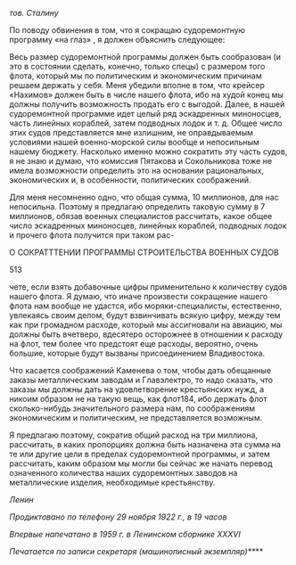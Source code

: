 _тов. Сталину_

По поводу обвинения в том, что я сокращаю судоремонтную программу «на глаз» , я должен объяснить следующее:

Весь размер судоремонтной программы должен быть сообразован (и это в состоянии сделать, конечно, только спецы) с размером того флота, который мы по политическим и экономическим причинам решаем держать у себя. Меня убедили вполне в том, что крейсер «Нахимов» должен быть в числе нашего флота, ибо на худой конец мы должны получить возможность продать его с выгодой. Далее, в нашей судоремонтной програм­ме идет целый ряд эскадренных миноносцев, часть линейных кораблей, затем подвод­ных лодок и т. д. Общее число этих судов представляется мне излишним, не оправды­ваемым условиями нашей военно-морской силы вообще и непосильным нашему бюд­жету. Насколько именно можно сократить эту часть судов, я не знаю и думаю, что ко­миссия Пятакова и Сокольникова тоже не имела возможности определить это на осно­вании рациональных, экономических и, в особенности, политических соображений.

Для меня несомненно одно, что общая сумма, 10 миллионов, для нас непосильна. Поэтому я предлагаю определить таковую сумму в 7 миллионов, обязав военных спе­циалистов рассчитать, какое общее число эскадренных миноносцев, линейных кораб­лей, подводных лодок и прочего флота получится при таком рас-

  

О СОКРАТТТЕНИИ ПРОГРАММЫ СТРОИТЕЛЬСТВА ВОЕННЫХ СУДОВ

  

513

  

чете, если взять добавочные цифры применительно к количеству судов нашего флота. Я думаю, что иначе произвести сокращение нашего флота нам вообще не удастся, ибо моряки-специалисты, естественно, увлекаясь своим делом, будут взвинчивать всякую цифру, между тем как при громадном расходе, который мы ассигновали на авиацию, мы должны быть вчетверо, вдесятеро осторожнее в отношении к расходу на флот, тем более что предстоят еще расходы, вероятно, очень большие, которые будут вызваны присоединением Владивостока.

Что касается соображений Каменева о том, чтобы дать обещанные заказы металли­ческим заводам и Главэлектро, то надо сказать, что заказы мы должны дать на удовле­творение крестьянских нужд, а никоим образом не на такую вещь, как флот184, ибо держать флот сколько-нибудь значительного размера нам, по соображениям экономи­ческим и политическим, не представляется возможным.

Я предлагаю поэтому, сократив общий расход на три миллиона, рассчитать, в каких пропорциях должна быть назначена эта сумма на те или другие цели в пределах судо­ремонтной программы, и затем рассчитать, каким образом мы могли бы сейчас же на­чать перевод означенного количества наших судоремонтных заводов на металлические изделия, необходимые крестьянству.

_Ленин_

  

_Продиктовано по телефону_ _29 ноября 1922 г., в 19 часов_

_Впервые напечатано в 1959 г. в Ленинском сборнике_ _XXXVI_

  

_Печатается по записи секретаря (машинописный экземпляр)**_**